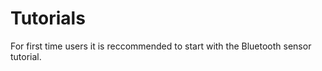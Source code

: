 # Tutorials

For first time users it is reccommended to start with the Bluetooth sensor tutorial. 
```{tableofcontents}
```